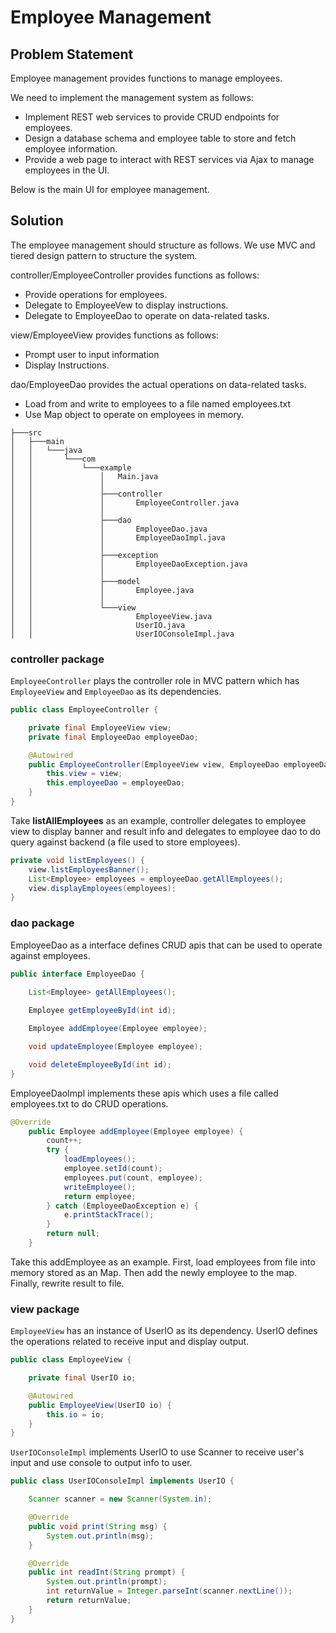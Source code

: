 # Employee Management

## Problem Statement

Employee management provides functions to manage employees.

We need to implement the management system as follows:

- Implement REST web services to provide CRUD endpoints for employees.
- Design a database schema and employee table to store and fetch employee information.
- Provide a web page to interact with REST services via Ajax to manage employees in the UI.

Below is the main UI for employee management.



## Solution

The employee management should structure as follows. We use MVC and tiered design pattern to structure the system.

controller/EmployeeController provides functions as follows:

- Provide operations for employees.
- Delegate to EmployeeVew to display instructions.
- Delegate to EmployeeDao to operate on data-related tasks.

view/EmployeeView provides functions as follows:

- Prompt user to input information
- Display Instructions.

dao/EmployeeDao provides the actual operations on data-related tasks.

- Load from and write to employees to a file named employees.txt
- Use Map object to operate on employees in memory.

```shell
├───src
│   ├───main
│   │   └───java
│   │       └───com
│   │           └───example
│   │               │   Main.java
│   │               │
│   │               ├───controller
│   │               │       EmployeeController.java
│   │               │
│   │               ├───dao
│   │               │       EmployeeDao.java
│   │               │       EmployeeDaoImpl.java
│   │               │
│   │               ├───exception
│   │               │       EmployeeDaoException.java
│   │               │
│   │               ├───model
│   │               │       Employee.java
│   │               │
│   │               └───view
│   │                       EmployeeView.java
│   │                       UserIO.java
│   │                       UserIOConsoleImpl.java
```

### controller package

`EmployeeController` plays the controller role in MVC pattern which has `EmployeeView` and `EmployeeDao` as its dependencies.

```java
public class EmployeeController {

    private final EmployeeView view;
    private final EmployeeDao employeeDao;

    @Autowired
    public EmployeeController(EmployeeView view, EmployeeDao employeeDao) {
        this.view = view;
        this.employeeDao = employeeDao;
    }
}
```

Take **listAllEmployees** as an example, controller delegates to employee view to display banner and result info and delegates to employee dao to do query against backend (a file used to store employees).

```java
private void listEmployees() {
    view.listEmployeesBanner();
    List<Employee> employees = employeeDao.getAllEmployees();
    view.displayEmployees(employees);
}
```

### dao package

EmployeeDao as a interface defines CRUD apis that can be used to operate against employees.

```java
public interface EmployeeDao {
    
    List<Employee> getAllEmployees();

    Employee getEmployeeById(int id);

    Employee addEmployee(Employee employee);

    void updateEmployee(Employee employee);

    void deleteEmployeeById(int id);
}
```

EmployeeDaoImpl implements these apis which uses a file called employees.txt to do CRUD operations.

```java
@Override
    public Employee addEmployee(Employee employee) {
        count++;
        try {
            loadEmployees();
            employee.setId(count);
            employees.put(count, employee);
            writeEmployee();
            return employee;
        } catch (EmployeeDaoException e) {
            e.printStackTrace();
        }
        return null;
    }
```

Take this addEmployee as an example. First, load employees from file into memory stored as an Map. Then add the newly employee to the map. Finally, rewrite result to file.

### view package

`EmployeeView` has an instance of UserIO as its dependency. UserIO defines the operations related to receive input and display output.

```java
public class EmployeeView {

    private final UserIO io;

    @Autowired
    public EmployeeView(UserIO io) {
        this.io = io;
    }
}
```

`UserIOConsoleImpl` implements UserIO to use Scanner to receive user's input and use console to output info to user.

```java
public class UserIOConsoleImpl implements UserIO {

    Scanner scanner = new Scanner(System.in);

    @Override
    public void print(String msg) {
        System.out.println(msg);
    }

    @Override
    public int readInt(String prompt) {
        System.out.println(prompt);
        int returnValue = Integer.parseInt(scanner.nextLine());
        return returnValue;
    }
}
```
